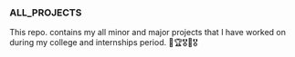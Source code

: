 ### ALL_PROJECTS
This repo. contains my all minor and major projects that I have worked on during my college and internships period. 🥇🏆🎖🏅🎖
